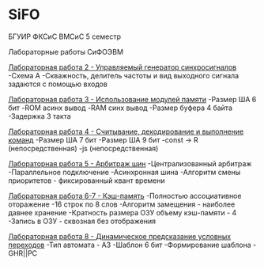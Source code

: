 ﻿# SiFO
БГУИР ФКСиС ВМСиС 5 семестр

Лабораторные работы СиФОЭВМ

[Лабораторная работа 2 - Управляемый генератор синхросигналов](№2)
	-Схема А
	-Скважность, делитель частоты и вид выходного сигнала задаются с помощью входов

[Лабораторная работа 3 - Использование модулей памяти](../№3)
	-Размер ША 6 бит
	-ROM асинх вывод 
	-RAM синх вывод
	-Размер буфера 4 байта
	-Задержка 3 такта
	
[Лабораторная работа 4 - Считывание, декодирование и выполнение команд](../№4)
	-Размер ША 7 бит
	-Размер ША 9 бит
	-const -> R (непосредственная)
	-js (непосредственная)

[Лабораторная работа 5 - Арбитраж шин](../№5)
	-Централизованный арбитраж
	-Параллельное подключение
	-Асинхронная шина
	-Алгоритм смены приоритетов - фиксированный квант времени

[Лабораторная работа 6-7 - Кэш-память](../№6-7)
	-Полностью ассоциативное оторажение
	-16 строк по 8 слов
	-Алгоритм замещения - наиболее давнее хранение
	-Кратность размера ОЗУ объему кэш-памяти - 4
	-Запись в ОЗУ - сквозная без отображения

[Лабораторная работа 8 - Динамическое предсказание условных переходов](../№8)
	-Тип автомата - А3
	-Шаблон 6 бит
	-Формирование шаблона - GHR||PC
